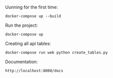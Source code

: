 Uunning for the first time:

    docker-compose up --build


Run the project:

    docker-compose up


Creating all api tables:
    
    docker-compose run web python create_tables.py


Documentation:

    http://localhost:8000/docs